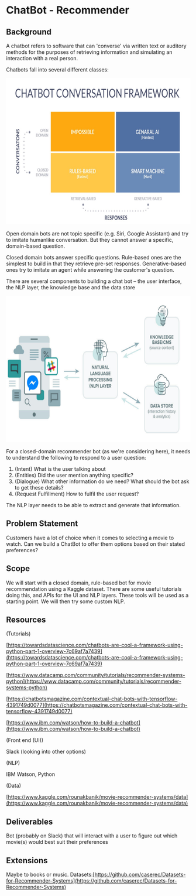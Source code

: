 # ChatBot - Recommender



## Background

A chatbot refers to software that can &#39;converse&#39; via written text or auditory methods for the purposes of retrieving information and simulating an interaction with a real person.

Chatbots fall into several different classes:

<img src="https://github.com/eteohx/DublinAI_ChatBot/blob/master/images/conversation_framework.png" width="700" height="400">

Open domain bots are not topic specific (e.g. Siri, Google Assistant) and try to imitate humanlike conversation. But they cannot answer a specific, domain-based question.

Closed domain bots answer specific questions. Rule-based ones are the simplest to build in that they retrieve pre-set responses. Generative-based ones try to imitate an agent while answering the customer&#39;s question.

There are several components to building a chat bot – the user interface, the NLP layer, the knowledge base and the data store

<img src="https://github.com/eteohx/DublinAI_ChatBot/blob/master/images/components.png" width="650" height="400">

For a closed-domain recommender bot (as we&#39;re considering here), it needs to understand the following to respond to a user question:

1. (Intent) What is the user talking about
2. (Entities) Did the user mention anything specific?
3. (Dialogue) What other information do we need? What should the bot ask to get these details?
4. (Request Fulfillment) How to fulfil the user request?

The NLP layer needs to be able to extract and generate that information.



## Problem Statement

Customers have a lot of choice when it comes to selecting a movie to watch. Can we build a ChatBot to offer them options based on their stated preferences?



## Scope

We will start with a closed domain, rule-based bot for movie recommendation using a Kaggle dataset. There are some useful tutorials doing this, and APIs for the UI and NLP layers. These tools will be used as a starting point. We will then try some custom NLP.

## Resources

(Tutorials)

[https://towardsdatascience.com/chatbots-are-cool-a-framework-using-python-part-1-overview-7c69af7a7439](https://towardsdatascience.com/chatbots-are-cool-a-framework-using-python-part-1-overview-7c69af7a7439)

[https://www.datacamp.com/community/tutorials/recommender-systems-python](https://www.datacamp.com/community/tutorials/recommender-systems-python)

[https://chatbotsmagazine.com/contextual-chat-bots-with-tensorflow-4391749d0077](https://chatbotsmagazine.com/contextual-chat-bots-with-tensorflow-4391749d0077)

[https://www.ibm.com/watson/how-to-build-a-chatbot](https://www.ibm.com/watson/how-to-build-a-chatbot)

(Front end (UI))

Slack (looking into other options)

(NLP)

IBM Watson, Python

(Data)

[https://www.kaggle.com/rounakbanik/movie-recommender-systems/data](https://www.kaggle.com/rounakbanik/movie-recommender-systems/data)

## Deliverables

Bot (probably on Slack) that will interact with a user to figure out which movie(s) would best suit their preferences

## Extensions

Maybe to books or music. Datasets:[https://github.com/caserec/Datasets-for-Recommender-Systems](https://github.com/caserec/Datasets-for-Recommender-Systems)
